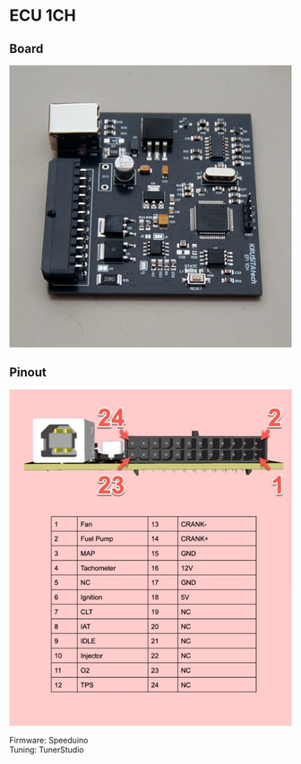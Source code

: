 # ECU 1CH

## Board
![Alt text](ECU_1CH_LITE_1.jpg?raw=true "ECU 1CH Board")

## Pinout

![Alt text](ECU_1CH_LITE_5.jpg?raw=true "ECU 1CH Pinout")

Firmware: Speeduino\
Tuning: TunerStudio